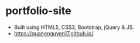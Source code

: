 # portfolio-site

- Built using HTML5, CSS3, Bootstrap, jQuery & JS.
- https://quangnguyen17.github.io/
